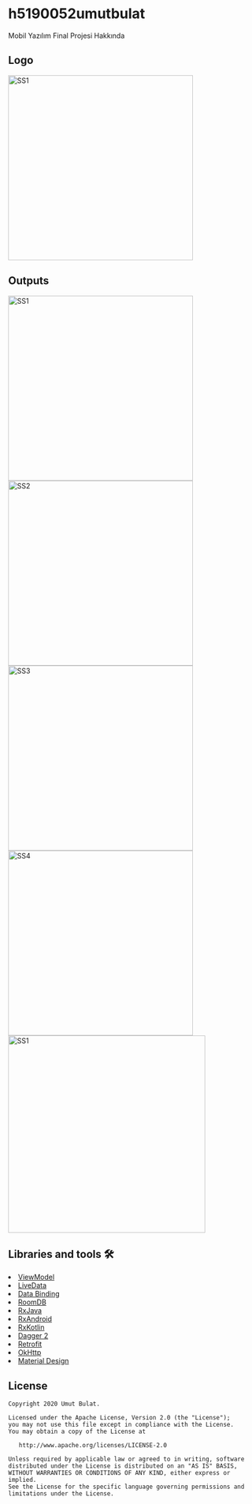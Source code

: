 # h5190052umutbulat
Mobil Yazılım Final Projesi Hakkında
<h2 id="Logo">Logo</h2>
<p>
  <img height= "375"  src="https://github.com/UmutBulat/h5190052umutbulat/blob/main/Screens/logo.png" alt="SS1" />

</p>

<h2 id="Outputs">Outputs</h2>
<p>
  <img height= "375"  src="https://github.com/UmutBulat/h5190052umutbulat/blob/main/Screens/e1.png" alt="SS1" />
  <img height= "375"  src="https://github.com/UmutBulat/h5190052umutbulat/blob/main/Screens/e2.png" alt="SS2" />
  <img height= "375"  src="https://github.com/UmutBulat/h5190052umutbulat/blob/main/Screens/e3.png" alt="SS3" />
  <img height= "375"  src="https://github.com/UmutBulat/h5190052umutbulat/blob/main/Screens/e4.png" alt="SS4" />
  <img height= "400"  src="https://github.com/UmutBulat/h5190052umutbulat/blob/main/Screens/e5.png" alt="SS1" />

</p>




## Libraries and tools 🛠
<li><a href="https://developer.android.com/topic/libraries/architecture/viewmodel">ViewModel</a></li>
<li><a href="https://developer.android.com/topic/libraries/architecture/livedata">LiveData</a></li>
<li><a href="https://developer.android.com/topic/libraries/data-binding">Data Binding</a></li>
<li><a href="https://developer.android.com/topic/libraries/architecture/room">RoomDB</a></li>
<li><a href="https://github.com/ReactiveX/RxJava">RxJava</a></li>
<li><a href="https://github.com/ReactiveX/RxAndroid">RxAndroid</a></li>
<li><a href="https://github.com/ReactiveX/RxKotlin">RxKotlin</a></li>
<li><a href="https://github.com/google/dagger">Dagger 2</a></li>
<li><a href="https://square.github.io/retrofit/">Retrofit</a></li>
<li><a href="https://github.com/square/okhttp">OkHttp</a></li>
<li><a href="https://material.io/develop/android/docs/getting-started/">Material Design</a></li>


License
--------


    Copyright 2020 Umut Bulat.

    Licensed under the Apache License, Version 2.0 (the "License");
    you may not use this file except in compliance with the License.
    You may obtain a copy of the License at

       http://www.apache.org/licenses/LICENSE-2.0

    Unless required by applicable law or agreed to in writing, software
    distributed under the License is distributed on an "AS IS" BASIS,
    WITHOUT WARRANTIES OR CONDITIONS OF ANY KIND, either express or implied.
    See the License for the specific language governing permissions and
    limitations under the License.

